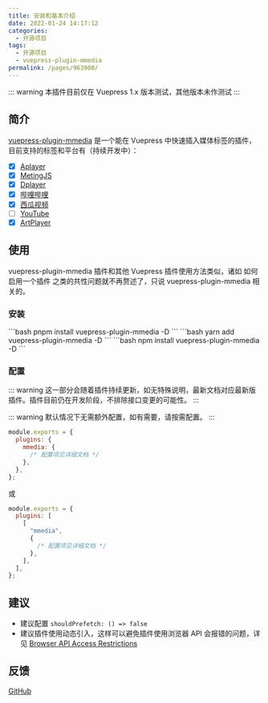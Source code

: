 ```yaml
---
title: 安装和基本介绍
date: 2022-01-24 14:17:12
categories:
  - 开源项目
tags:
  - 开源项目
  - vuepress-plugin-mmedia
permalink: /pages/963900/
---
```


::: warning
本插件目前仅在 Vuepress 1.x 版本测试，其他版本未作测试
:::

## 简介

[vuepress-plugin-mmedia](https://github.com/u2sb/vuepress-plugin-mmedia) 是一个能在 Vuepress 中快速插入媒体标签的插件，目前支持的标签和平台有（持续开发中）：

- [x] [Aplayer](https://github.com/DIYgod/APlayer)
- [x] [MetingJS](https://github.com/metowolf/MetingJS)
- [x] [Dplayer](https://github.com/DIYgod/DPlayer)
- [x] [哔哩哔哩](https://www.bilibili.com/)
- [x] [西瓜视频](https://www.ixigua.com/)
- [ ] [YouTube]()
- [x] [ArtPlayer](https://github.com/zhw2590582/ArtPlayer)

## 使用

vuepress-plugin-mmedia 插件和其他 Vuepress 插件使用方法类似，诸如 如何启用一个插件 之类的共性问题就不再赘述了，只说 vuepress-plugin-mmedia 相关的。

### 安装

<code-group>
  <code-block title="PNPM" active>
  ```bash
  pnpm install vuepress-plugin-mmedia -D
  ```
  </code-block>

  <code-block title="YARN">
  ```bash
  yarn add vuepress-plugin-mmedia -D
  ```
  </code-block>

  <code-block title="NPM">
  ```bash
  npm install vuepress-plugin-mmedia -D
  ```
  </code-block>
</code-group>

### 配置

::: warning
这一部分会随着插件持续更新，如无特殊说明，最新文档对应最新版插件。插件目前仍在开发阶段，不排除接口变更的可能性。
:::

::: warning
默认情况下无需额外配置，如有需要，请按需配置。
:::

```js .vuepress/config.js
module.exports = {
  plugins: {
    mmedia: {
      /* 配置项见详细文档 */
    },
  },
};
```

或

```js .vuepress/config.js
module.exports = {
  plugins: [
    [
      "mmedia",
      {
        /* 配置项见详细文档 */
      },
    ],
  ],
};
```

## 建议

- 建议配置 `shouldPrefetch: () => false`
- 建议插件使用动态引入，这样可以避免插件使用浏览器 API 会报错的问题，详见 [Browser API Access Restrictions](https://v1.vuepress.vuejs.org/guide/using-vue.html#browser-api-access-restrictions)

## 反馈

[GitHub](https://github.com/u2sb/vuepress-plugin-mmedia/issues)

